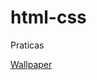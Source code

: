 # html-css
 Praticas

<a href="https://jonathasroberto.github.io/https://github.com/Jonathasroberto/html-css/tree/main/exercicios/Wallppeiper">Wallpaper<a>